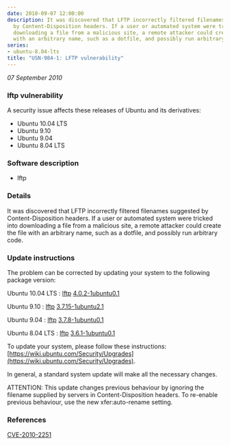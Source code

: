 ```yaml
---
date: 2010-09-07 12:00:00
description: It was discovered that LFTP incorrectly filtered filenames suggested
  by Content-Disposition headers. If a user or automated system were tricked into
  downloading a file from a malicious site, a remote attacker could create the file
  with an arbitrary name, such as a dotfile, and possibly run arbitrary code.
series:
- ubuntu-8.04-lts
title: "USN-984-1: LFTP vulnerability"
---
```


*07 September 2010*

### lftp vulnerability

A security issue affects these releases of Ubuntu and its derivatives:

* Ubuntu 10.04 LTS
* Ubuntu 9.10
* Ubuntu 9.04
* Ubuntu 8.04 LTS

### Software description

* lftp 

### Details

It was discovered that LFTP incorrectly filtered filenames suggested by Content-Disposition headers. If a user or automated system were tricked into downloading a file from a malicious site, a remote attacker could create the file with an arbitrary name, such as a dotfile, and possibly run arbitrary code. 

### Update instructions

The problem can be corrected by updating your system to the following package version:

Ubuntu 10.04 LTS
 : [lftp](https://launchpad.net/ubuntu/+source/lftp) <span> [4.0.2-1ubuntu0.1](https://launchpad.net/ubuntu/+source/lftp/4.0.2-1ubuntu0.1) </span> 

Ubuntu 9.10
 : [lftp](https://launchpad.net/ubuntu/+source/lftp) <span> [3.7.15-1ubuntu2.1](https://launchpad.net/ubuntu/+source/lftp/3.7.15-1ubuntu2.1) </span> 

Ubuntu 9.04
 : [lftp](https://launchpad.net/ubuntu/+source/lftp) <span> [3.7.8-1ubuntu0.1](https://launchpad.net/ubuntu/+source/lftp/3.7.8-1ubuntu0.1) </span> 

Ubuntu 8.04 LTS
 : [lftp](https://launchpad.net/ubuntu/+source/lftp) <span> [3.6.1-1ubuntu0.1](https://launchpad.net/ubuntu/+source/lftp/3.6.1-1ubuntu0.1) </span> 

To update your system, please follow these instructions: [https://wiki.ubuntu.com/Security/Upgrades](https://wiki.ubuntu.com/Security/Upgrades).

In general, a standard system update will make all the necessary changes.

ATTENTION: This update changes previous behaviour by ignoring the filename supplied by servers in Content-Disposition headers. To re-enable previous behaviour, use the new xfer:auto-rename setting. 

### References

 
 [CVE-2010-2251](http://people.ubuntu.com/~ubuntu-security/cve/CVE-2010-2251)